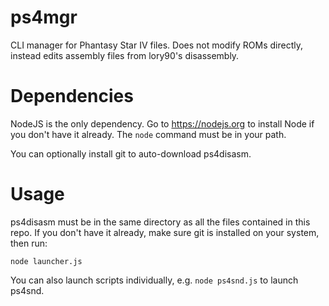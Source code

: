 # ps4mgr

CLI manager for Phantasy Star IV files. Does not modify ROMs directly, instead edits assembly files from lory90's disassembly.

# Dependencies

NodeJS is the only dependency. Go to https://nodejs.org to install Node if you don't have it already. The ```node``` command must be in your path.

You can optionally install git to auto-download ps4disasm.

# Usage

ps4disasm must be in the same directory as all the files contained in this repo. If you don't have it already, make sure git is installed on your system, then run:

```node launcher.js```

You can also launch scripts individually, e.g. ```node ps4snd.js``` to launch ps4snd.
